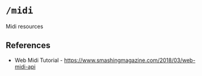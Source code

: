 # `/midi`

Midi resources

## References

  - Web Midi Tutorial - https://www.smashingmagazine.com/2018/03/web-midi-api
